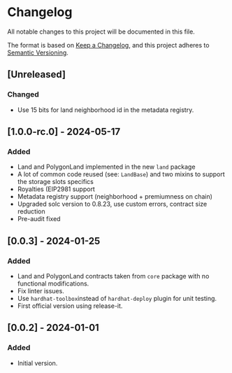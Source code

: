 # Changelog

All notable changes to this project will be documented in this file.

The format is based on [Keep a Changelog](https://keepachangelog.com/en/1.0.0/),
and this project adheres to
[Semantic Versioning](https://semver.org/spec/v2.0.0.html).

## [Unreleased]

### Changed
- Use 15 bits for land neighborhood id in the metadata registry.

## [1.0.0-rc.0] - 2024-05-17

### Added

- Land and PolygonLand implemented in the new `land` package
- A lot of common code reused (see: `LandBase`) and two mixins to support the
  storage slots specifics
- Royalties (EIP2981 support
- Metadata registry support (neighborhood + premiumness on chain)
- Upgraded solc version to 0.8.23, use custom errors, contract size reduction
- Pre-audit fixed

## [0.0.3] - 2024-01-25

### Added

- Land and PolygonLand contracts taken from `core` package with no functional
  modifications.
- Fix linter issues.
- Use `hardhat-toolbox`instead of `hardhat-deploy` plugin for unit testing.
- First official version using release-it.

## [0.0.2] - 2024-01-01

### Added

- Initial version.
